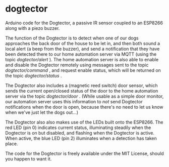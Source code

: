 # dogtector
Arduino code for the Dogtector, a passive IR sensor coupled to an ESP8266 along with a piezo buzzer.

The function of the Dogtector is to detect when one of our dogs approaches the back door of the house to be let
in, and then both sound a local alert (a beep from the buzzer), and send a notification that they have been
detected there to our home automation server via MQTT (using the topic _dogtector/alert_ ). The home
automation server is also able to enable and disable the Dogtector remotely using messages sent to the topic
_dogtector/command_ , and request enable status, which will be returned on the topic _dogtector/status_ .

The Dogtector also includes a (magnetic reed switch) door sensor, which sends the current open/closed status of
the door to the home automation server via the topic _dogtector/door_ . (While usable as a simple door monitor,
our automation server uses this information to _not_ send Dogtector notifications when the door is open, because
there's no need to let us know when we've just let the dogs out...)

The Dogtector also also makes use of the LEDs built onto the ESP8266. The red LED (pin 0) indicates current status,
illuminating steadily when the Dogtector is on but disabled, and flashing when the Dogtector is active. When active,
the blue LED (pin 2) illuminates when a detection has taken place.

The code for the Dogtector is freely available under the MIT License, should you happen to want it.
